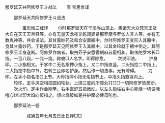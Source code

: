   那罗延天共阿修罗王斗战法
　　唐 宝思惟译




　　那罗延天共阿修罗王斗战法

　　　　宝思惟三藏译
　　尔时那罗延天在于须弥山顶上。集诸天大众梵天王及大自在天王天帝释等。亦有无量天龙夜叉乾闼婆紧那罗摩呼罗伽人非人等。亦有无数鬼神等。共会说法。其甘露妙药及和合安置瓶中。尔时阿修罗王变形入其瓶中。食其甘露妙药。于是那罗延天见阿修罗王入其瓶中。以其金轮就于瓶中侧之。其阿修罗王半身遂断。阿修罗作病者。取白芥子安悉香胡麻苏蜜相和。取佉陀罗木长□指。一百八段。一咒一烧。称彼□人名字。即得除愈。
　　次说印法。
　　护身印。二小指相叉。于掌中二无名指押小指上。又二中指直竖。二头指捻二中指上。二大指捻中指中节。右转三匝即名护身。然后作一切法事。无有障碍。
　　刀印。左手小指名指□上节。大母指押小指无名指节上。中指头指直竖向上。
　　轮印。定手风空相捻圆如轮状。上掷三度向所障处打□□一切阿修罗皆悉断。
　　次火印。定手作金刚拳。右手直舒五指微动。以左头指柱右手心能烧一切设睹噜心烂以印大焰向彼指之。想火烧彼如是并护摩必使母陀也。

　　那罗延法一卷

　　　　　咸通五年七月五日比丘禅□□

